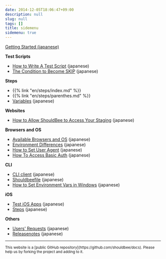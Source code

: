 ```yaml
---
date: 2014-12-05T18:06:47+09:00
description: null
slug: null
tags: []
title: sidemenu
sidemenu: true
---
```


<a href="/getting-started/" class="btn btn-success btn-block hidden-xs hidden-sm visible-md visible-lg">Getting Started (japanese)</a>


**Test Scripts**

* [How to Write A Test Script](/getting-started/) (japanese)
* [The Condition to Become SKIP](/test-script/skip/) (japanese)

**Steps**

* {{% link "en/steps/index.md" %}}
* {{% link "en/steps/parenthes.md" %}}
* [Variables](/variables/) (japanese)

**Websites**

* [How to Allow ShouldBee to Access Your Staging](/sut/shouldbee-ip/) (japanese)

**Browsers and OS**

* [Available Browsers and OS](/environments/) (japanese)
* [Environment Differences](/environments/differences/) (japanese)
* [How to Set User Agent](/environments/user-agent/) (japanese)
* [How To Access Basic Auth](/environments/basic-auth/) (japanese)

**CLI**

* [CLI client](/cli/) (japanese)
* [Shouldbeefile](/cli/shouldbeefile/) (japanese)
* [How to Set Environment Vars in Windows](/cli/windows-envvars/) (japanese)

**iOS**

* [Test iOS Apps](/ios/) (japanese)
* [Steps](/ios/steps/) (japanese)

**Others**

* <a href="https://trello.com/b/NZedoSDx" target="_blank">Users' Requests</a> (japanese)
* [Releasenotes](/releasenotes/) (japanese)

---

<small>
This website is a [public GitHub repository](https://github.com/shouldbee/docs).
Please help us by forking the project and adding to it.
</small>
